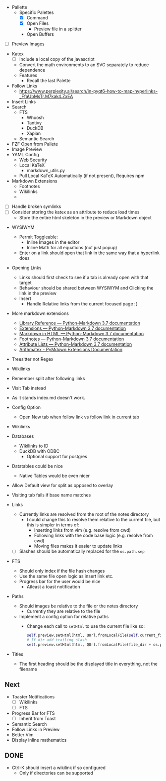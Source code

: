 - Pallette
  - Specific Palettes
      - [X] Command
      - [X] Open Files
          - Preview file in a splitter
      - Open Buffers
- [ ] Preview Images
- Katex
    - [ ] Include a local copy of the javascript
    - Convert the math environments to an SVG separately to reduce dependence
  - Features
      - Recall the last Palette
- Follow Links
    - https://www.perplexity.ai/search/in-pyqt6-how-to-map-hyperlinks-_FfaUbMsTr.M7kak4.ZxEA
- Insert Links
- Search
    - FTS
        - Whoosh
        - Tantivy
        - DuckDB
        - Xapian
    - Semantic Search
- FZF Open from Pallete
- Image Preview
- YAML Config
    - Web Security
    - Local KaTeX
        - markdown_utils.py
    - Pull Local KaTeX Automatically (if not present), Requires npm
- Markdown Extensions
    - Footnotes
    - Wikilinks
    -
- [ ] Handle broken symlinks
- [ ] Consider storing the katex as an attribute to reduce load times
    - Store the entire html skeleton in the preview or Markdown object
- WYSIWYM
    - Permit Toggleable:
        - Inline Images in the editor
        - Inline Math for all equations (not just popup)
    - Enter on a link should open that link in the same way that a hyperlink does
- Opening Links
    - Links should first check to see if a tab is already open with that target
    - Behaviour should be shared between WYSIWYM and Clicking the link in the preview
    - Insert
        - Handle Relative links from the current focused page :(
- More markdown extensions
    - [Library Reference — Python-Markdown 3.7 documentation](https://python-markdown.github.io/reference/#markdown)
    - [Extensions — Python-Markdown 3.7 documentation](https://python-markdown.github.io/extensions/)
    - [Markdown in HTML — Python-Markdown 3.7 documentation](https://python-markdown.github.io/extensions/md_in_html/)
    - [Footnotes — Python-Markdown 3.7 documentation](https://python-markdown.github.io/extensions/footnotes/)
    - [Attribute Lists — Python-Markdown 3.7 documentation](https://python-markdown.github.io/extensions/attr_list/)
    - [Arithmatex - PyMdown Extensions Documentation](https://facelessuser.github.io/pymdown-extensions/extensions/arithmatex/)

- Treesitter not Regex
- Wikilinks
- Remember split after following links
- Visit Tab instead
- As it stands index.md doesn't work.
- Config Option
    - Open New tab when follow link vs follow link in current tab
- Wikilinks
- Databases
    - Wikilinks to ID
    - DuckDB with ODBC
        - Optional support for postgres
- Datatables could be nice
    - Native Tables would be even nicer
- Allow Default view for split as opposed to overlay
- Visiting tab fails if base name matches

- Links
    - Currently links are resolved from the root of the notes directory
         - I could change this to resolve them relative to the current file, but this is simpler in terms of:
              - Inserting links from vim (e.g. resolve from cwd)
              - Following links with the code base logic (e.g. resolve from cwd)
              - Moving files makes it easier to update links
    - [ ] Slashes should be automatically replaced for the `os.path.sep`
- FTS
    - Should only index if the file hash changes
    - Use the same file open logic as insert link etc.
    - Progress bar for the user would be nice
        - Atleast a toast notification
- Paths
    - Should images be relative to the file or the notes directory
        - Currently they are relative to the file
    - Implement a config option for relative paths
        - Change each call to `setHtml` to use the current file like so:

            ```python
            self.preview.setHtml(html, QUrl.fromLocalFile(self.current_file))
            # If dir add trailing slash
            self.preview.setHtml(html, QUrl.fromLocalFile(file_dir + os.path.sep))
            ```
- Titles
    - The first heading should be the displayed title in everything, not the filename


## Next

- Toaster Notifications
    - [ ] Wikilinks
    - [ ] FTS
- Progress Bar for FTS
    - [ ] Inherit from Toast
- Semantic Search
- Follow Links in Preview
- Better Vim
- Display inline mathematics



## DONE
- Ctrl-K should insert a wikilink if so configured
    - Only if directories can be supported

